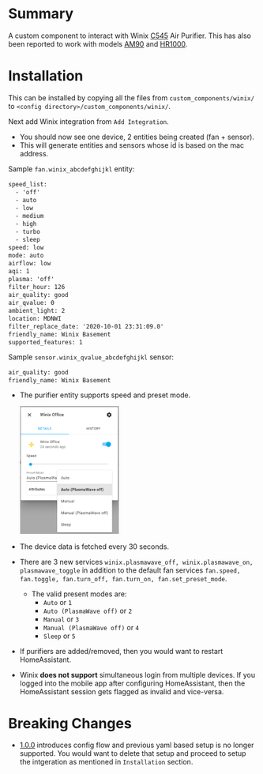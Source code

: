# Summary

A custom component to interact with Winix [C545](https://www.winixamerica.com/product/certified-refurbished-c545-air-purifier/) Air Purifier. This has also been reported to work with models [AM90](https://www.winixamerica.com/product/am90/) and [HR1000](https://www.amazon.com/Winix-HR1000-5-Stage-Enabled-Cleaner/dp/B01FWS0HSY).

# Installation

This can be installed by copying all the files from `custom_components/winix/` to `<config directory>/custom_components/winix/`.

Next add Winix integration from `Add Integration`.

- You should now see one device, 2 entities being created (fan + sensor).
- This will generate entities and sensors whose id is based on the mac address.

Sample `fan.winix_abcdefghijkl` entity:

```
speed_list:
  - 'off'
  - auto
  - low
  - medium
  - high
  - turbo
  - sleep
speed: low
mode: auto
airflow: low
aqi: 1
plasma: 'off'
filter_hour: 126
air_quality: good
air_qvalue: 0
ambient_light: 2
location: MDNWI
filter_replace_date: '2020-10-01 23:31:09.0'
friendly_name: Winix Basement
supported_features: 1
```

Sample `sensor.winix_qvalue_abcdefghijkl` sensor:

```
air_quality: good
friendly_name: Winix Basement
```

- The purifier entity supports speed and preset mode.

  <img src="images/entity.png" alt="Entity" width="200"/>

- The device data is fetched every 30 seconds.
- There are 3 new services `winix.plasmawave_off, winix.plasmawave_on, plasmawave_toggle` in addition to the default fan services `fan.speed, fan.toggle, fan.turn_off, fan.turn_on, fan.set_preset_mode`.

  - The valid present modes are:
    - `Auto` or `1`
    - `Auto (PlasmaWave off)` or `2`
    - `Manual` or `3`
    - `Manual (PlasmaWave off)` or `4`
    - `Sleep` or `5`

- If purifiers are added/removed, then you would want to restart HomeAssistant.
- Winix **does not support** simultaneous login from multiple devices. If you logged into the mobile app after configuring HomeAssistant, then the HomeAssistant session gets flagged as invalid and vice-versa.

# Breaking Changes

- [1.0.0](https://github.com/iprak/winix/releases) introduces config flow and previous yaml based setup is no longer supported. You would want to delete that setup and proceed to setup the intgeration as mentioned in `Installation` section.

